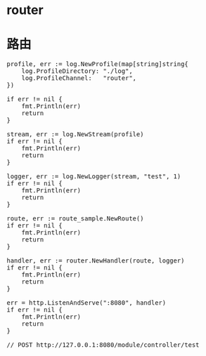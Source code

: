 # router
路由
==

<pre>
profile, err := log.NewProfile(map[string]string{
    log.ProfileDirectory: "./log",
    log.ProfileChannel:   "router",
})

if err != nil {
    fmt.Println(err)
    return
}

stream, err := log.NewStream(profile)
if err != nil {
    fmt.Println(err)
    return
}

logger, err := log.NewLogger(stream, "test", 1)
if err != nil {
    fmt.Println(err)
    return
}

route, err := route_sample.NewRoute()
if err != nil {
    fmt.Println(err)
    return
}

handler, err := router.NewHandler(route, logger)
if err != nil {
    fmt.Println(err)
    return
}

err = http.ListenAndServe(":8080", handler)
if err != nil {
    fmt.Println(err)
    return
}

// POST http://127.0.0.1:8080/module/controller/test
</pre>

